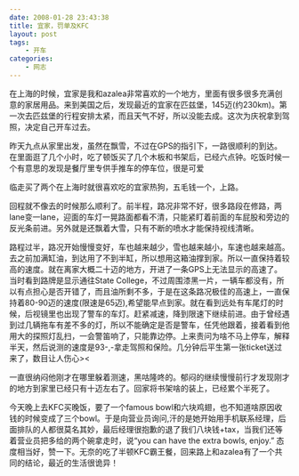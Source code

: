```yaml
---
date: 2008-01-28 23:43:38
title: 宜家，罚单及KFC
layout: post
tags:
    - 开车
categories:
    - 网志
---
```

在上海的时候，宜家是我和azalea非常喜欢的一个地方，里面有很多很多充满创意的家居用品。来到美国之后，发现最近的宜家在匹兹堡，145迈(约230km)。第一次去匹兹堡的行程安排太紧，而且天气不好，所以没能去成。这次为庆祝拿到驾照，决定自己开车过去。

昨天九点从家里出发，虽然在飘雪，不过在GPS的指引下，一路很顺利的到达。在里面逛了几个小时，吃了顿饭买了几个木板和书架后，已经六点钟。吃饭时候一个有意思的发现是餐厅里专供手推车的停车位，很是可爱

临走买了两个在上海时就很喜欢吃的宜家热狗，五毛钱一个，上路。

回程就不像去的时候那么顺利了。前半程，路况非常不好，很多路段在修路，两lane变一lane，迎面的车灯一晃路面都看不清，只能紧盯着前面的车屁股和旁边的反光条前进。另外就是还飘着大雪，只有不断的喷水才能保持视线清晰。

路程过半，路况开始慢慢变好，车也越来越少，雪也越来越小，车速也越来越高。去之前加满缸油，到达用了不到半缸，所以想用这箱油撑到家。所以一直保持着较高的速度。就在离家大概二十迈的地方，开进了一条GPS上无法显示的高速了。当时看到路牌是显示通往State College，不过周围漆黑一片，一辆车都没有，所以有点担心是否开错了，而且油所剩不多，于是在这条路况极佳的高速上，一直保持着80-90迈的速度(限速是65迈),希望能早点到家。就在看到远处有车尾灯的时候，后视镜里也出现了警车的车灯。赶紧减速，降到限速下继续前进。由于曾经遇到过几辆拖车有差不多的灯，所以不能确定是否是警车，任凭他跟着，接着看到他用大的探照灯乱扫，一会警笛响了，只能靠边停。上来责问为啥不马上停车，解释半天，然后说测的速度是93-,-拿走驾照和保险。几分钟后平生第一张ticket送过来了，数目让人伤心&gt;&lt;

一直很纳闷他刚才在哪里躲着测速，黑咕隆咚的。郁闷的继续慢慢前行才发现刚才的地方到家里已经只有十迈左右了。回家将书架啥的装上，已经累个半死了。

今天晚上去KFC买晚饭，要了一个famous bowl和六块鸡翅，也不知道啥原因收钱的时候变成了三个bowl。于是向营业员询问,汗的是她开始用手机联系经理，后面排队的人都很莫名其妙，最后经理很抱歉的退了我们八块钱+tax，当我们还等着营业员把多给的两个碗拿走时，说“you can have the extra bowls, enjoy.” 态度相当好，赞一下。无奈的吃了半顿KFC霸王餐，回来路上和azalea有了一个共同的结论，最近的生活很诡异！
